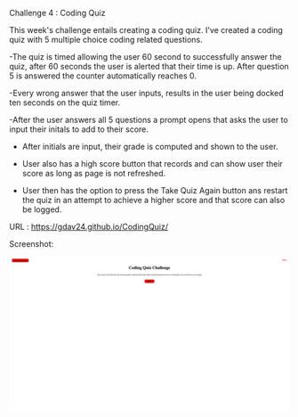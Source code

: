 Challenge 4 : Coding Quiz

This week's challenge entails creating a coding quiz. I've created a coding quiz with 5 multiple choice coding related questions. 

-The quiz is timed allowing the user 60 second to successfully answer the quiz, after 60 seconds the user is alerted that their time is up. After question 5 is answered the counter automatically reaches 0. 

-Every wrong answer that the user inputs, results in the user being docked ten seconds on the quiz timer. 

-After the user answers all 5 questions a prompt opens that asks the user to input their initals to add to their score.

- After initials are input, their grade is computed and shown to the user.

- User also has a high score button that records and can show user their score as long as page is not refreshed. 

- User then has the option to press the Take Quiz Again button ans restart the quiz in an attempt to achieve a higher score and that score can also be logged. 

URL : https://gdav24.github.io/CodingQuiz/

Screenshot:

![alt text](./screenshot.png)